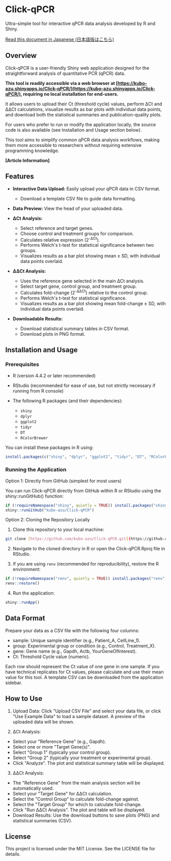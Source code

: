 # Click-qPCR
Ultra-simple tool for interactive qPCR data analysis developed by R and Shiny.

[Read this document in Japanese (日本語版はこちら)](README_jp.md)

## Overview

Click-qPCR is a user-friendly Shiny web application designed for the straightforward analysis of quantitative PCR (qPCR) data. 

**This tool is readily accessible via a web browser at [https://kubo-azu.shinyapps.io/Click-qPCR/](https://kubo-azu.shinyapps.io/Click-qPCR/), requiring no local installation for end-users.** 

It allows users to upload their Ct (threshold cycle) values, perform ΔCt and ΔΔCt calculations, visualize results as bar plots with individual data points, and download both the statistical summaries and publication-quality plots. 

For users who prefer to run or modify the application locally, the source code is also available (see Installation and Usage section below).

This tool aims to simplify common qPCR data analysis workflows, making them more accessible to researchers without requiring extensive programming knowledge.


**[Article Information]**


## Features

* **Interactive Data Upload:** Easily upload your qPCR data in CSV format.
    * Download a template CSV file to guide data formatting.

* **Data Preview:** View the head of your uploaded data.

* **ΔCt Analysis:**
    * Select reference and target genes.
    * Choose control and treatment groups for comparison.
    * Calculates relative expression (2<sup>-ΔCt</sup>).
    * Performs Welch's t-test for statistical significance between two groups.
    * Visualizes results as a bar plot showing mean ± SD, with individual data points overlaid.

* **ΔΔCt Analysis:**
    * Uses the reference gene selected in the main ΔCt analysis.
    * Select target gene, control group, and treatment group.
    * Calculates fold-change (2<sup>-ΔΔCt</sup>) relative to the control group.
    * Performs Welch's t-test for statistical significance.
    * Visualizes results as a bar plot showing mean fold-change ± SD, with individual data points overlaid.

* **Downloadable Results:**
    * Download statistical summary tables in CSV format.
    * Download plots in PNG format.


## Installation and Usage

### Prerequisites

* R (version 4.4.2 or later recommended)

* RStudio (recommended for ease of use, but not strictly necessary if running from R console)

* The following R packages (and their dependencies):
    * `shiny`
    * `dplyr`
    * `ggplot2`
    * `tidyr`
    * `DT`
    * `RColorBrewer`

You can install these packages in R using:

```R
install.packages(c("shiny", "dplyr", "ggplot2", "tidyr", "DT", "RColorBrewer"))
```

### Running the Application

Option 1: Directly from GitHub (simplest for most users)

You can run Click-qPCR directly from GitHub within R or RStudio using the shiny::runGitHub() function:

```R
if (!requireNamespace("shiny", quietly = TRUE)) install.packages("shiny")
shiny::runGitHub("kubo-azu/Click-qPCR")
```


Option 2: Cloning the Repository Locally

1. Clone this repository to your local machine:

```sh
git clone [https://github.com/kubo-azu/Click-qPCR.git](https://github.com/kubo-azu/Click-qPCR.git)
```

2. Navigate to the cloned directory in R or open the Click-qPCR.Rproj file in RStudio.

3. If you are using `renv` (recommended for reproducibility), restore the R environment:

```R
if (!requireNamespace("renv", quietly = TRUE)) install.packages("renv")
renv::restore()
```

4. Run the application:

```R
shiny::runApp()
```

## Data Format

Prepare your data as a CSV file with the following four columns:

 - sample: Unique sample identifier (e.g., Patient_A, CellLine_1).
 - group: Experimental group or condition (e.g., Control, Treatment_X).
 - gene: Gene name (e.g., Gapdh, Actb, YourGeneOfInterest).
 - Ct: Threshold Cycle value (numeric).

Each row should represent the Ct value of one gene in one sample. If you have technical replicates for Ct values, please calculate and use their mean value for this tool. A template CSV can be downloaded from the application sidebar.

## How to Use

1. Upload Data: Click "Upload CSV File" and select your data file, or click "Use Example Data" to load a sample dataset. A preview of the uploaded data will be shown.

2. ΔCt Analysis:
 - Select your "Reference Gene" (e.g., Gapdh).
 - Select one or more "Target Gene(s)".
 - Select "Group 1" (typically your control group).
 - Select "Group 2" (typically your treatment or experimental group).
 - Click "Analyze". The plot and statistical summary table will be displayed.

3. ΔΔCt Analysis:
 - The "Reference Gene" from the main analysis section will be automatically used.
 - Select your "Target Gene" for ΔΔCt calculation.
 - Select the "Control Group" to calculate fold-change against.
 - Select the "Target Group" for which to calculate fold-change.
 - Click "Run ΔΔCt Analysis". The plot and table will be displayed.
 - Download Results: Use the download buttons to save plots (PNG) and statistical summaries (CSV).

## License

This project is licensed under the MIT License. See the LICENSE file for details.
